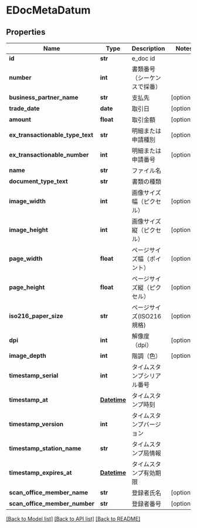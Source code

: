 # EDocMetaDatum

## Properties
Name | Type | Description | Notes
------------ | ------------- | ------------- | -------------
**id** | **str** | e_doc id | 
**number** | **int** | 書類番号（シーケンスで採番） | 
**business_partner_name** | **str** | 支払先 | [optional] 
**trade_date** | **date** | 取引日 | [optional] 
**amount** | **float** | 取引金額 | [optional] 
**ex_transactionable_type_text** | **str** | 明細または申請種別 | [optional] 
**ex_transactionable_number** | **int** | 明細または申請番号 | [optional] 
**name** | **str** | ファイル名 | 
**document_type_text** | **str** | 書類の種類 | 
**image_width** | **int** | 画像サイズ幅（ピクセル） | [optional] 
**image_height** | **int** | 画像サイズ縦（ピクセル） | [optional] 
**page_width** | **float** | ページサイズ幅（ポイント） | [optional] 
**page_height** | **float** | ページサイズ縦（ピクセル） | [optional] 
**iso216_paper_size** | **str** | ページサイズ(ISO216規格) | [optional] 
**dpi** | **int** | 解像度（dpi） | [optional] 
**image_depth** | **int** | 階調（色） | [optional] 
**timestamp_serial** | **int** | タイムスタンプシリアル番号 | 
**timestamp_at** | [**Datetime**](Datetime.md) | タイムスタンプ時刻 | 
**timestamp_version** | **int** | タイムスタンプバージョン | 
**timestamp_station_name** | **str** | タイムスタンプ局情報 | 
**timestamp_expires_at** | [**Datetime**](Datetime.md) | タイムスタンプ有効期限 | 
**scan_office_member_name** | **str** | 登録者氏名 | [optional] 
**scan_office_member_number** | **str** | 登録者番号 | [optional] 

[[Back to Model list]](../README.md#documentation-for-models) [[Back to API list]](../README.md#documentation-for-api-endpoints) [[Back to README]](../README.md)


